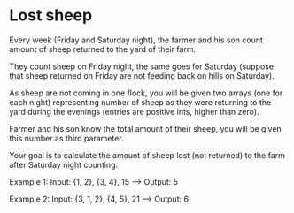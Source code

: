# Lost sheep
Every week (Friday and Saturday night), the farmer and his son count amount of sheep returned to the yard of their farm.

They count sheep on Friday night, the same goes for Saturday (suppose that sheep returned on Friday are not feeding back on hills on Saturday).

As sheep are not coming in one flock, you will be given two arrays (one for each night) representing number of sheep as they were returning to the yard during the evenings (entries are positive ints, higher than zero).

Farmer and his son know the total amount of their sheep, you will be given this number as third parameter.

Your goal is to calculate the amount of sheep lost (not returned) to the farm after Saturday night counting.

Example 1: Input: {1, 2}, {3, 4}, 15 --> Output: 5

Example 2: Input: {3, 1, 2}, {4, 5}, 21 --> Output: 6
